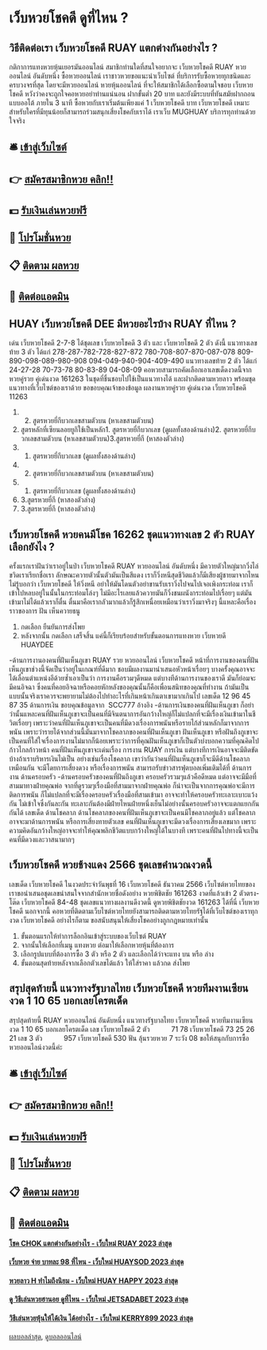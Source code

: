 # เว็บหวยโชคดี ดูที่ไหน ?
## วิธีติดต่อเรา เว็บหวยโชคดี RUAY แตกต่างกันอย่างไร ?
กติกาการแทงหวยหุ้นเยอรมันออนไลน์
สมาชิกท่านใดที่สนใจอยากจะ เว็บหวยโชคดี RUAY หวยออนไลน์ อันดับหนึ่ง ซื้อหวยออนไลน์ เราชาวหวยขอแนะนำเว็บไซต์ ที่บริการรับซื้อหวยทุกชนิดและครบวงจรที่สุด โดยจะมีหวยออนไลน์ หวยหุ้นออนไลน์ ที่จะให้สมาชิกได้เลือกซื้อตามใจชอบ เว็บหวยโชคดี หวังว่าคงจะถูกใจคอหวยอย่าท่านแน่นอน ฝากขั้นต่ำ 20 บาท และยังมีระบบที่ทันสมัยฝากถอนแบบออโต้ ภายใน 3 นาที ซื้อหวยกับเราเริ่มต้นเพียงแค่ 1 เว็บหวยโชคดี บาท เว็บหวยโชคดี เหมาะสำหรับใครที่มีทุนน้อยก็สามารถร่วมสนุกเสี่ยงโชคกับเราได้ เราเว็บ MUGHUAY บริการทุกท่านด้วยใจจริง

## 🛎 [เข้าสู่เว็บไซต์](https://bit.ly/3BG5bNw)
## 👉 [สมัครสมาชิกหวย คลิก!!](https://bit.ly/3BG5bNw)
## 💵 [รับเงินเล่นหวยฟรี](https://bit.ly/3C3mvgS)
## 👑 [โปรโมชั่นหวย](https://bit.ly/3C3mvgS)
## 📋 [ติดตาม ผลหวย](https://bit.ly/3C3mvgS)
## 📱 [ติดต่อแอดมิน](https://bit.ly/3C3mvgS)

## HUAY เว็บหวยโชคดี DEE มีหวยอะไรบ้าง RUAY ที่ไหน ?
เด่น เว็บหวยโชคดี 2-7-8 ได้ชุดเลข เว็บหวยโชคดี 3 ตัว และ เว็บหวยโชคดี 2 ตัว ดังนี้
แนวทางเลขท้าย 3 ตัว ได้แก่
278-287-782-728-827-872
780-708-807-870-087-078
809-890-098-089-980-908
094-049-940-904-409-490
แนวทางเลขท้าย 2 ตัว ได้แก่
24-27-28
70-73-78
80-83-89
04-08-09
คอหวยสามารถคัดเลือกเอาเลขเด็ดงวดนี้จากหวยคู่รวย คู่เด่นงวด 161263 ในชุดที่ชื่นชอบไปใช้เป็นแนวทางได้ และฝากติดตามหวยลาว พร้อมชุดแนวทางที่เว็บไซต์ของเราด้วย
ขอขอบคุณเจ้าของข้อมูล
ผลงานหวยคู่รวย คู่เด่นงวด เว็บหวยโชคดี 11263

1. 2. สูตรหวยยี่กีบวกเลขสามตัวบน (หาเลขสามตัวบน)
2. สูตรหลักที่เซียนลอยยูกิใช้เป็นหลัก1. สูตรหวยยี่กีบวกเลข (ดูผลทั้งสองด้านล่าง)2. สูตรหวยยี่กีบวกเลขสามตัวบน (หาเลขสามตัวบน)3.สูตรหวยยี่กี (หาสองตัวล่าง)
3. 1. สูตรหวยยี่กีบวกเลข (ดูผลทั้งสองด้านล่าง)
4. 2. สูตรหวยยี่กีบวกเลขสามตัวบน (หาเลขสามตัวบน)
5. 1. สูตรหวยยี่กีบวกเลข (ดูผลทั้งสองด้านล่าง)
6. 3.สูตรหวยยี่กี (หาสองตัวล่าง)
7. 3.สูตรหวยยี่กี (หาสองตัวล่าง)

## เว็บหวยโชคดี หวยคนมีโชค 16262 ชุดแนวทางเลข 2 ตัว RUAY เลือกยังไง ?
ครั้งแรกเราฝันว่าเราอยู่ในป่า เว็บหวยโชคดี RUAY หวยออนไลน์ อันดับหนึ่ง มีควายตัวใหญ่มากวิ่งไล่ขวิดเราเรียกชื่อเรา ลักษณะควายตัวนั้นตัวมันเป็นสีแดง เราก็วิ่งหนีสุดชีวิตแล้วก็มีเสียงผู้ชายมาจากไหนไม่รู้บอกว่า เว็บหวยโชคดี ให้วิ่งหนี อย่าให้มันโดนตัวอย่าขานรับเราวิ่งไปจนไปเจอเพิงกระท่อม เราก็เข้าไปหลบอยู่ในนั้นในกระท่อมโล่งๆ ไม่มีอะไรเลยแล้วควายมันก็วิ่งชนผนังกระท่อมไปเรื่อยๆ แต่มันเข้ามาไม่ได้แล้วเราก็ตื่น ตื่นมาคือเรากลัวมากแล้วก็รู้สึกเหนื่อยเหมือนว่าเราวิ่งมาจริงๆ นี้แหละคือเรื่องราวของการ ฝัน เห็นควายธนู
1. กดเลือก ยืนยันการส่งโพย
2. หลังจากนั้น กดเลือก เสร็จสิ้น แค่นี้ก็เรียบร้อยสำหรับขั้นตอนการแทงหวย เว็บหวยดี HUAYDEE

-ด้านการงานองคนที่ฝันเห็นภูเขา RUAY รวย หวยออนไลน์ เว็บหวยโชคดี หน้าที่การงานของคนที่ฝันเห็นภูเขาช่วงนี้จัดเป็นว่าอยู่ในเกณฑ์ที่ดีมาก ชอบมีผลงานมานำเสนอหัวหน้าเรื่อยๆ บางครั้งคุณอาจจะได้เลื่อนตำแหน่งอีด้วยซ้ำเอาเป็นว่า การงานคือรวมๆดีหมด แต่บางทีด้านการงานของเราดี มันก็ย่อมจะมีคนอิจฉา ซึ่งคนที่คอยอิจฉาหรือคอยหักหลังของคุณนั้นก็คือเพื่อนสนิทของคุณที่ทำงาน ถ้ามันเป็นแบบนั้นจริงเราควรจะพยายามไม่ต้องไปทำอะไรที่เกินหน้าเกินตาเขามากเกินไป
เลขเด็ด 12 96 45 87 35
ด้านการเงิน
ขอบคุณข้อมูลจาก  SCC777
อ้างอิง
-ด้านการเงินของคนที่ฝันเห็นภูเขา ก็อย่าว่านั้นแหละคนที่ฝันเห็นภูเขาจะเป็นคนที่มีจินตนาการอันกว้างใหญ่ก็ไม่แปลกที่จะมีเรื่องเงินเข้ามาในชีวิตเรื่อยๆ เพราะว่าคนที่ฝันเห็นภูเขาจะเป็นคนที่มีดวงเรื่องการพนันหรือรายไก้ส่วนหลักก็มาจากการพนัน เพราะว่ารายได้จากส่วนนี้มันมาจากโชคลาภของคนที่ฝันเห็นภูเขา
ฝันเห็นภูเขา หรือฝันถึงภูเขาจะเป็นคนที่ใส่ใจเรื่องการงานไม่มากก็น้อยเพราะว่าการที่คุณฝันเห็นภูเขาก็เป็นตัวบ่งบอกความที่คุณคิดไปก้าวไกลก้าวหน้า คนที่ฝันเห็นภูเขาจะเด่นเรื่อง การงาน RUAY การเงิน แต่บางทีการเงินอาจจะมีติดขัดบ้างถ้าเราบริหารเงินไม่เป็น อย่างเช่นเรื่องโชคลาภ เขาว่ากันว่าคนที่ฝันเห็นภูเขาก็จะมีดีด้านโชคลาภเหมือนกัน จะมีโดยการเสี่ยงดวง หรือเรื่องการพนัน
สามารถรับข่าวสารฟุตบอลเพิ่มเติมได้ที่
ด้านการงาน
ด้านครอบครัว
-ด้านครอบครัวของคนที่ฝันถึงภูเขา ครอบครัวรวมๆแล้วคือดีหมด แต่อาจจะมีมือที่สามมาทางฝ่ายคุณพ่อ จากที่ดูรวมๆเรื่องมือที่สามมาจากฝ่ายคุณพ่อ ก็น่าจะเป็นจากการคุณพ่อจะมีการติดการพนัน ก็ไม่แปลกที่จะมีเรื่องครอบครัวเรื่องมือที่สามเข้ามา อาจจะทำให้ครอบครัวทะเลาะเบาะแว้งกัน ไม่เข้าใจซึ่งกันละกัน ทะเลาะกันต้องมีฝ่ายไหนฝ่ายหนึ่งเย็นไม่อย่างนั้นครอบครัวอาจจะแตกแยกกันกันได้
เลขเด็ด
ด้านโชคลาภ
ด้านโชคลาภของคนที่ฝันเห็นภูเขาจะเป็นคนมีโชคลาภอยู่แล้ว แต่โชคลาภอาจจะมาด้านการพนัน หรือการเสี่ยงทายตัวเลข คนที่ฝันเห็นภูเขาจะมีดวงเรื่องการเสี่ยงเลขมาก เพราะความคิดอันกว้างใหญ่อาจจะทำให้คุณพลิกชีวิตแบบกว้างใหญ่ได้ในบางที เพราะคนที่ฝันไปทางนี้จะเป็นคนที่มีดวงและวาสนามากๆ

## เว็บหวยโชคดี หวยช้างแดง 2566 ชุดเลขคำนวณงวดนี้
เลขเด็ด เว็บหวยโชคดี ในงวดประจำวันพุธที่ 16 เว็บหวยโชคดี ธันวาคม 2566 เว็บไซต์หวยไทยของเราขอนำเสนอชุดเลขน่าสนใจจากสำนักหวยชื่อดังอย่าง หวยพิชิตชัย 161263 งวดที่แล้วเข้า 2 ตัวตรง-โต๊ด เว็บหวยโชคดี 84-48 ชุดเลขแนวทางผลงานดีงวดนี้ ดูหวยพิชิตชัยงวด 161263 ได้ที่นี่ เว็บหวยโชคดี นอกจากนี้ คอหวยที่ติดตามเว็บไซต์หวยไทยยังสามารถติดตามหวยไทยรัฐได้ที่เว็บไซต์ของเราทุกงวด เว็บหวยโชคดี อย่างไรก็ตาม ขอสนับสนุนให้เสี่ยงโชคอย่างถูกกฎหมายเท่านั้น
1. ขั้นตอนแรกให้ทำการล็อกอินเข้าสู่ระบบของเว็บไซต์ RUAY
2. จากนั้นให้เลือกที่เมนู แทงหวย ต่อมาให้เลือกหวยหุ้นที่ต้องการ
3. เลือกรูปแบบที่ต้องการซื้อ 3 ตัว หรือ 2 ตัว และเลือกได้ว่าจะแทง บน หรือ ล่าง
4. ขั้นตอนสุดท้ายหลังจากเลือกตัวเลขได้แล้ว ให้ใส่ราคา แล้วกด ส่งโพย

## สรุปสุดท้ายนี้ แนวทางรัฐบาลไทย เว็บหวยโชคดี หวยทีมงานเซียน งวด 1 10 65 บอกเลยโครตเด็ด
สรุปสุดท้ายนี้ RUAY หวยออนไลน์ อันดับหนึ่ง แนวทางรัฐบาลไทย เว็บหวยโชคดี หวยทีมงานเซียน งวด 1 10 65 บอกเลยโครตเด็ด เลข เว็บหวยโชคดี 2 ตัว           71 78 เว็บหวยโชคดี 73 25 26 21
เลข 3 ตัว           957 เว็บหวยโชคดี 530
ฟัน ลุ้นรวยหวย 7
ระวัง 08
ขอให้สนุกกับการซื้อหวยออนไลน์งวดนี้ค่ะ

## 🛎 [เข้าสู่เว็บไซต์](https://bit.ly/3BG5bNw)
## 👉 [สมัครสมาชิกหวย คลิก!!](https://bit.ly/3BG5bNw)
## 💵 [รับเงินเล่นหวยฟรี](https://bit.ly/3C3mvgS)
## 👑 [โปรโมชั่นหวย](https://bit.ly/3C3mvgS)
## 📋 [ติดตาม ผลหวย](https://bit.ly/3C3mvgS)
## 📱 [ติดต่อแอดมิน](https://bit.ly/3C3mvgS)

#### [โชค CHOK แตกต่างกันอย่างไร - เว็บใหม่ RUAY 2023 ล่าสุด](https://atom.io/themes/โชค%20chok%20แตกต่างกันอย่างไร%20-%20เว็บใหม่%20ruay%202023%20ล่าสุด)
#### [เว็บหวย จ่าย บาทละ 98 ที่ไหน - เว็บใหม่ HUAYSOD 2023 ล่าสุด](https://atom.io/themes/เว็บหวย%20จ่าย%20บาทละ%2098%20ที่ไหน%20-%20เว็บใหม่%20huaysod%202023%20ล่าสุด)
#### [หวยลาว H ทำไมถึงนิยม - เว็บใหม่ HUAY HAPPY 2023 ล่าสุด](https://atom.io/themes/หวยลาว%20h%20ทำไมถึงนิยม%20-%20เว็บใหม่%20huay%20happy%202023%20ล่าสุด)
#### [ดู วิธีเล่นหวยฮานอย ดูที่ไหน - เว็บใหม่ JETSADABET 2023 ล่าสุด](https://atom.io/themes/ดู%20วิธีเล่นหวยฮานอย%20ดูที่ไหน%20-%20เว็บใหม่%20jetsadabet%202023%20ล่าสุด)
#### [วิธีเล่นหวยหุ้นให้ได้เงิน ได้อย่างไร - เว็บใหม่ KERRY899 2023 ล่าสุด](https://atom.io/themes/วิธีเล่นหวยหุ้นให้ได้เงิน%20ได้อย่างไร%20-%20เว็บใหม่%20kerry899%202023%20ล่าสุด)

[ผลบอลล่าสุด](https://siamsport.tv "ผลบอลล่าสุด"), [ดูบอลออนไลน์](https://siamsport.tv/ดูบอลสด "ดูบอลออนไลน์")